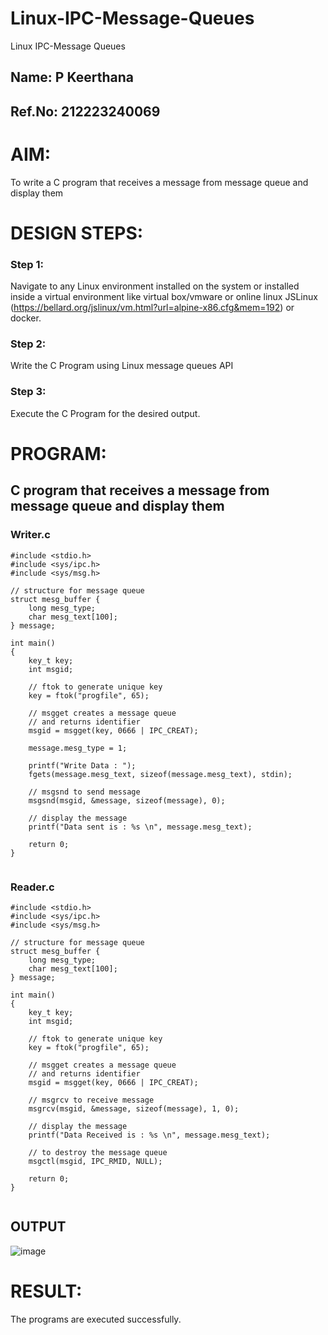 # Linux-IPC-Message-Queues
Linux IPC-Message Queues
## Name: P Keerthana
## Ref.No: 212223240069
# AIM:
To write a C program that receives a message from message queue and display them

# DESIGN STEPS:

### Step 1:

Navigate to any Linux environment installed on the system or installed inside a virtual environment like virtual box/vmware or online linux JSLinux (https://bellard.org/jslinux/vm.html?url=alpine-x86.cfg&mem=192) or docker.

### Step 2:

Write the C Program using Linux message queues API 

### Step 3:

Execute the C Program for the desired output. 

# PROGRAM:

## C program that receives a message from message queue and display them
### Writer.c
```
#include <stdio.h> 
#include <sys/ipc.h> 
#include <sys/msg.h> 

// structure for message queue 
struct mesg_buffer { 
	long mesg_type; 
	char mesg_text[100]; 
} message; 

int main() 
{ 
	key_t key; 
	int msgid; 

	// ftok to generate unique key 
	key = ftok("progfile", 65); 

	// msgget creates a message queue 
	// and returns identifier 
	msgid = msgget(key, 0666 | IPC_CREAT); 

	message.mesg_type = 1; 

	printf("Write Data : "); 
	fgets(message.mesg_text, sizeof(message.mesg_text), stdin); 

	// msgsnd to send message 
	msgsnd(msgid, &message, sizeof(message), 0); 

	// display the message 
	printf("Data sent is : %s \n", message.mesg_text); 

	return 0; 
} 


```
### Reader.c
```
#include <stdio.h>
#include <sys/ipc.h>
#include <sys/msg.h>

// structure for message queue
struct mesg_buffer {
	long mesg_type;
	char mesg_text[100];
} message;

int main()
{ 
	key_t key;
	int msgid;

	// ftok to generate unique key
	key = ftok("progfile", 65);

	// msgget creates a message queue
	// and returns identifier
	msgid = msgget(key, 0666 | IPC_CREAT);

	// msgrcv to receive message
	msgrcv(msgid, &message, sizeof(message), 1, 0);

	// display the message
	printf("Data Received is : %s \n", message.mesg_text);

	// to destroy the message queue
	msgctl(msgid, IPC_RMID, NULL);

	return 0;
}


```






## OUTPUT

![image](https://github.com/user-attachments/assets/e53eae08-815f-4c7c-a989-ee9816c4dc26)




# RESULT:
The programs are executed successfully.
